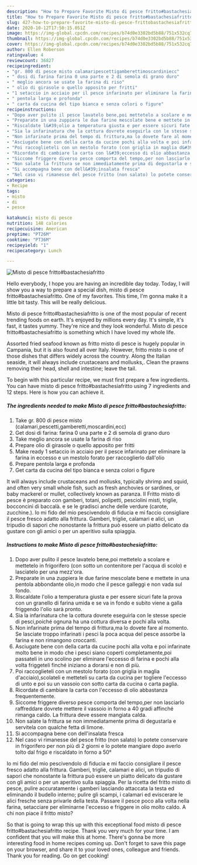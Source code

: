 ```yaml
---
description: "How to Prepare Favorite Misto di pesce fritto#bastachesiafritto"
title: "How to Prepare Favorite Misto di pesce fritto#bastachesiafritto"
slug: 427-how-to-prepare-favorite-misto-di-pesce-frittobastachesiafritto
date: 2020-10-12T17:50:15.051Z
image: https://img-global.cpcdn.com/recipes/b74d0e3302bd5b88/751x532cq70/misto-di-pesce-frittobastachesiafritto-recipe-main-photo.jpg
thumbnail: https://img-global.cpcdn.com/recipes/b74d0e3302bd5b88/751x532cq70/misto-di-pesce-frittobastachesiafritto-recipe-main-photo.jpg
cover: https://img-global.cpcdn.com/recipes/b74d0e3302bd5b88/751x532cq70/misto-di-pesce-frittobastachesiafritto-recipe-main-photo.jpg
author: Ellen Roberson
ratingvalue: 4
reviewcount: 36827
recipeingredient:
- "gr. 800 di pesce misto calamaripescettigamberettimoscardiniecc"
- " dosi di farina farina 0 una parte e 2 di semola di grano duro"
- " meglio ancora se usate la farina di riso"
- " olio di girasole o quello apposito per fritti"
- "1 setaccio in acciaio per il pesce infarinato per eliminare la farina in eccesso e un mestolo forato per raccoglierlo dallolio"
- " pentola larga e profonda"
- " carta da cucina del tipo bianca e senza colori o figure"
recipeinstructions:
- "Dopo aver pulito il pesce lavatelo bene,poi mettetelo a scolare e mettetelo in frigorifero (con sotto un contenitore per l&#39;acqua di scolo) e lasciatelo per una mezz&#39;ora."
- "Preparate in una zuppiera le due farine mescolate bene e mettete in una pentola abbondante olio,in modo che il pesce galleggi e non vada sul fondo."
- "Riscaldate l&#39;olio a temperatura giusta e per essere sicuri fate la prova con un granello di farina umida e se va in fondo e subito viene a galla friggendo l&#39;olio sarà pronto."
- "Sia la infarinatura che la cottura dovrete eseguirla con le stesse specie di pesci,poiché ognuna ha una cottura diversa e pochi alla volta."
- "Non infarinate prima del tempo di frittura,ma lo dovete fare al momento. Se lasciate troppo infarinati i pesci la poca acqua del pesce assorbe la farina e non rimangono croccanti."
- "Asciugate bene con della carta da cucine pochi alla volta e poi infarinate molto bene in modo che i pesci siano coperti completamente,poi passateli in uno scolino per eliminare l&#39;eccesso di farina e pochi alla volta friggeteli finché iniziano a dorarsi e non di più."
- "Poi raccoglieteli con un mestolo forato (con griglia in maglia d&#39;acciaio),scolateli e metteteli su carta da cucina per togliere l&#39;eccesso di unto e poi su un vassoio con sotto carta da cucina o carta paglia."
- "Ricordate di cambiare la carta con l&#39;eccesso di olio abbastanza frequentemente."
- "Siccome friggere diverso pesce comporta del tempo,per non lasciarlo raffreddare dovrete mettere il vassoio in forno a 40 gradi affinché rimanga caldo. La frittura deve essere mangiata calda."
- "Non salate la frittura se non immediatamente prima di degustarla e servitela con qualche fetta di limone."
- "Si accompagna bene con dell&#39;insalata fresca"
- "Nel caso vi rimanesse del pesce fritto (non salato) lo potete conservare in frigorifero per non più di 2 giorni e lo potete mangiare dopo averlo tolto dal frigo e riscaldato in forno a 50°"
categories:
- Recipe
tags:
- misto
- di
- pesce

katakunci: misto di pesce 
nutrition: 148 calories
recipecuisine: American
preptime: "PT26M"
cooktime: "PT36M"
recipeyield: "1"
recipecategory: Lunch

---
```



![Misto di pesce fritto#bastachesiafritto](https://img-global.cpcdn.com/recipes/b74d0e3302bd5b88/751x532cq70/misto-di-pesce-frittobastachesiafritto-recipe-main-photo.jpg)

Hello everybody, I hope you are having an incredible day today. Today, I will show you a way to prepare a special dish, misto di pesce fritto#bastachesiafritto. One of my favorites. This time, I'm gonna make it a little bit tasty. This will be really delicious.

Misto di pesce fritto#bastachesiafritto is one of the most popular of recent trending foods on earth. It's enjoyed by millions every day. It's simple, it's fast, it tastes yummy. They're nice and they look wonderful. Misto di pesce fritto#bastachesiafritto is something which I have loved my whole life.

Assorted fried seafood known as fritto misto di pesce is hugely popular in Campania, but it is also found all over Italy. However, fritto misto is one of those dishes that differs widely across the country. Along the Italian seaside, it will always include crustaceans and mollusks,. Clean the prawns removing their head, shell and intestine; leave the tail.


To begin with this particular recipe, we must first prepare a few ingredients. You can have misto di pesce fritto#bastachesiafritto using 7 ingredients and 12 steps. Here is how you can achieve it.

<!--inarticleads1-->

##### The ingredients needed to make Misto di pesce fritto#bastachesiafritto:

1. Take gr. 800 di pesce misto (calamari,pescetti,gamberetti,moscardini,ecc)
1. Get  dosi di farina: farina 0 una parte e 2 di semola di grano duro
1. Take  meglio ancora se usate la farina di riso
1. Prepare  olio di girasole o quello apposito per fritti
1. Make ready 1 setaccio in acciaio per il pesce infarinato per eliminare la farina in eccesso e un mestolo forato per raccoglierlo dall&#39;olio
1. Prepare  pentola larga e profonda
1. Get  carta da cucina del tipo bianca e senza colori o figure


It will always include crustaceans and mollusks, typically shrimp and squid, and often very small whole fish, such as fresh anchovies or sardines, or baby mackerel or mullet, collectively known as paranza. Il Fritto misto di pesce è preparato con gamberi, totani, polipetti, pesciolini misti, triglie, bocconcini di baccalà. e se le gradisci anche delle verdure (carote, zucchine.). Io mi fido del mio pescivendolo di fiducia e mi faccio consigliare il pesce fresco adatto alla frittura. Gamberi, triglie, calamari e alici, un tripudio di sapori che nonostante la frittura può essere un piatto delicato da gustare con gli amici o per un aperitivo sulla spiaggia. 

<!--inarticleads2-->

##### Instructions to make Misto di pesce fritto#bastachesiafritto:

1. Dopo aver pulito il pesce lavatelo bene,poi mettetelo a scolare e mettetelo in frigorifero (con sotto un contenitore per l&#39;acqua di scolo) e lasciatelo per una mezz&#39;ora.
1. Preparate in una zuppiera le due farine mescolate bene e mettete in una pentola abbondante olio,in modo che il pesce galleggi e non vada sul fondo.
1. Riscaldate l&#39;olio a temperatura giusta e per essere sicuri fate la prova con un granello di farina umida e se va in fondo e subito viene a galla friggendo l&#39;olio sarà pronto.
1. Sia la infarinatura che la cottura dovrete eseguirla con le stesse specie di pesci,poiché ognuna ha una cottura diversa e pochi alla volta.
1. Non infarinate prima del tempo di frittura,ma lo dovete fare al momento. Se lasciate troppo infarinati i pesci la poca acqua del pesce assorbe la farina e non rimangono croccanti.
1. Asciugate bene con della carta da cucine pochi alla volta e poi infarinate molto bene in modo che i pesci siano coperti completamente,poi passateli in uno scolino per eliminare l&#39;eccesso di farina e pochi alla volta friggeteli finché iniziano a dorarsi e non di più.
1. Poi raccoglieteli con un mestolo forato (con griglia in maglia d&#39;acciaio),scolateli e metteteli su carta da cucina per togliere l&#39;eccesso di unto e poi su un vassoio con sotto carta da cucina o carta paglia.
1. Ricordate di cambiare la carta con l&#39;eccesso di olio abbastanza frequentemente.
1. Siccome friggere diverso pesce comporta del tempo,per non lasciarlo raffreddare dovrete mettere il vassoio in forno a 40 gradi affinché rimanga caldo. La frittura deve essere mangiata calda.
1. Non salate la frittura se non immediatamente prima di degustarla e servitela con qualche fetta di limone.
1. Si accompagna bene con dell&#39;insalata fresca
1. Nel caso vi rimanesse del pesce fritto (non salato) lo potete conservare in frigorifero per non più di 2 giorni e lo potete mangiare dopo averlo tolto dal frigo e riscaldato in forno a 50°


Io mi fido del mio pescivendolo di fiducia e mi faccio consigliare il pesce fresco adatto alla frittura. Gamberi, triglie, calamari e alici, un tripudio di sapori che nonostante la frittura può essere un piatto delicato da gustare con gli amici o per un aperitivo sulla spiaggia. Per la ricetta del fritto misto di pesce, pulire accuratamente i gamberi lasciando attaccata la testa ed eliminando il budello interno; pulire gli scampi, i calamari ed eviscerare le alici fresche senza privarle della testa. Passare il pesce poco alla volta nella farina, setacciare per eliminarne l&#39;eccesso e friggere in olio molto caldo. A chi non piace il fritto misto? 

So that is going to wrap this up with this exceptional food misto di pesce fritto#bastachesiafritto recipe. Thank you very much for your time. I am confident that you will make this at home. There's gonna be more interesting food in home recipes coming up. Don't forget to save this page on your browser, and share it to your loved ones, colleague and friends. Thank you for reading. Go on get cooking!
